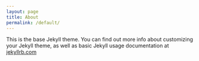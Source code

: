 ```yaml
---
layout: page
title: About
permalink: /default/
---
```


This is the base Jekyll theme. You can find out more info about customizing your Jekyll theme, as well as basic Jekyll usage documentation at [jekyllrb.com](http://jekyllrb.com/)